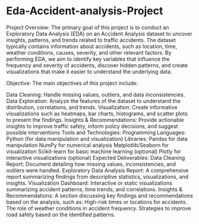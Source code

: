 # Eda-Accident-analysis-Project
Project Overview:
The primary goal of this project is to conduct an Exploratory Data Analysis (EDA) on an Accident Analysis dataset to uncover insights, patterns, and trends related to traffic accidents. The dataset typically contains information about accidents, such as location, time, weather conditions, causes, severity, and other relevant factors. By performing EDA, we aim to identify key variables that influence the frequency and severity of accidents, discover hidden patterns, and create visualizations that make it easier to understand the underlying data.

Objective:
The main objectives of this project include:

Data Cleaning: Handle missing values, outliers, and data inconsistencies.
Data Exploration: Analyze the features of the dataset to understand the distribution, correlations, and trends.
Visualization: Create informative visualizations such as heatmaps, bar charts, histograms, and scatter plots to present the findings.
Insights & Recommendations: Provide actionable insights to improve traffic safety, inform policy decisions, and suggest possible interventions
Tools and Technologies:
Programming Languages: Python (for data manipulation and visualization)
Libraries:
Pandas for data manipulation
NumPy for numerical analysis
Matplotlib/Seaborn for visualization
Scikit-learn for basic machine learning (optional)
Plotly for interactive visualizations (optional)
Expected Deliverables:
Data Cleaning Report: Document detailing how missing values, inconsistencies, and outliers were handled.
Exploratory Data Analysis Report: A comprehensive report summarizing findings from descriptive statistics, visualizations, and insights.
Visualization Dashboard: Interactive or static visualizations summarizing accident patterns, time trends, and correlations.
Insights & Recommendations: A section discussing key findings and recommendations based on the analysis, such as:
High-risk times or locations for accidents.
The role of weather conditions in accident frequency.
Strategies to improve road safety based on the identified patterns.
